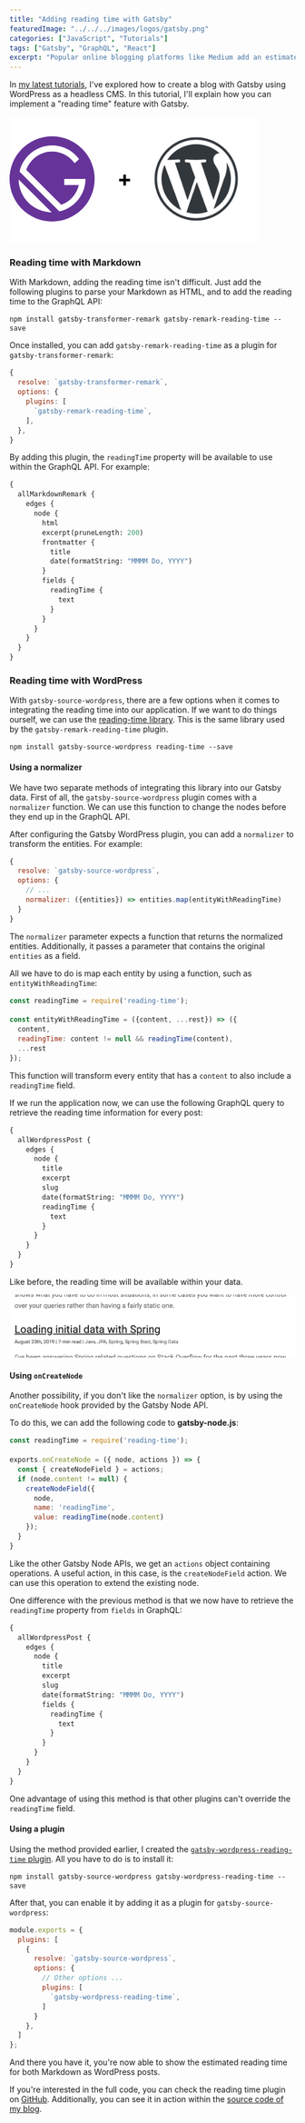 ```yaml
---
title: "Adding reading time with Gatsby"
featuredImage: "../../../images/logos/gatsby.png"
categories: ["JavaScript", "Tutorials"]
tags: ["Gatsby", "GraphQL", "React"]
excerpt: "Popular online blogging platforms like Medium add an estimated reading time to each post. In this tutorial we'll achieve the same thing by using Gatsby."
---
```


In [my latest tutorials](/tag/gatsby), I've explored how to create a blog with Gatsby using WordPress as a headless CMS. In this tutorial, I'll explain how you can implement a "reading time" feature with Gatsby.

![Gatsby + WordPress](content/posts/2019/2019-11-12-reading-time-with-gatsby/images/gatsby-wordpress.png)

### Reading time with Markdown

With Markdown, adding the reading time isn't difficult. Just add the following plugins to parse your Markdown as HTML, and to add the reading time to the GraphQL API:

```
npm install gatsby-transformer-remark gatsby-remark-reading-time --save
```

Once installed, you can add `gatsby-remark-reading-time` as a plugin for `gatsby-transformer-remark`:

```javascript
{
  resolve: `gatsby-transformer-remark`,
  options: {
    plugins: [
      `gatsby-remark-reading-time`,
    ],
  },
}
```

By adding this plugin, the `readingTime` property will be available to use within the GraphQL API. For example:

```graphql
{
  allMarkdownRemark {
    edges {
      node {
        html
        excerpt(pruneLength: 200)
        frontmatter {
          title
          date(formatString: "MMMM Do, YYYY")
        }
        fields {
          readingTime {
            text
          }
        }
      }
    }
  }
}
```

### Reading time with WordPress

With `gatsby-source-wordpress`, there are a few options when it comes to integrating the reading time into our application. If we want to do things ourself, we can use the [reading-time library](https://github.com/ngryman/reading-time). This is the same library used by the `gatsby-remark-reading-time` plugin.

```
npm install gatsby-source-wordpress reading-time --save
```

#### Using a normalizer

We have two separate methods of integrating this library into our Gatsby data. First of all, the `gatsby-source-wordpress` plugin comes with a `normalizer` function. We can use this function to change the nodes before they end up in the GraphQL API.

After configuring the Gatsby WordPress plugin, you can add a `normalizer` to transform the entities. For example:

```javascript
{
  resolve: `gatsby-source-wordpress`,
  options: {
    // ...
    normalizer: ({entities}) => entities.map(entityWithReadingTime)
  }
}
```

The `normalizer` parameter expects a function that returns the normalized entities. Additionally, it passes a parameter that contains the original `entities` as a field.

All we have to do is map each entity by using a function, such as `entityWithReadingTime`:

```javascript
const readingTime = require('reading-time');

const entityWithReadingTime = ({content, ...rest}) => ({
  content,
  readingTime: content != null && readingTime(content),
  ...rest
});
```

This function will transform every entity that has a `content` to also include a `readingTime` field.

If we run the application now, we can use the following GraphQL query to retrieve the reading time information for every post:

```graphql
{
  allWordpressPost {
    edges {
      node {
        title
        excerpt
        slug
        date(formatString: "MMMM Do, YYYY")
        readingTime {
          text
        }
      }
    }
  }
}
```

Like before, the reading time will be available within your data.

![Screenshot of the reading time in action](content/posts/2019/2019-11-12-reading-time-with-gatsby/images/Screenshot-2019-09-04-14.22.52.png)

#### Using `onCreateNode`

Another possibility, if you don't like the `normalizer` option, is by using the `onCreateNode` hook provided by the Gatsby Node API.

To do this, we can add the following code to **gatsby-node.js**:

```javascript
const readingTime = require('reading-time');

exports.onCreateNode = ({ node, actions }) => {
  const { createNodeField } = actions;
  if (node.content != null) {
    createNodeField({
      node,
      name: 'readingTime',
      value: readingTime(node.content)
    });
  }
}
```

Like the other Gatsby Node APIs, we get an `actions` object containing operations. A useful action, in this case, is the `createNodeField` action. We can use this operation to extend the existing node.

One difference with the previous method is that we now have to retrieve the `readingTime` property from `fields` in GraphQL:

```graphql
{
  allWordpressPost {
    edges {
      node {
        title
        excerpt
        slug
        date(formatString: "MMMM Do, YYYY")
        fields {
          readingTime {
            text
          }
        }
      }
    }
  }
}
```

One advantage of using this method is that other plugins can't override the `readingTime` field.

#### Using a plugin

Using the method provided earlier, I created the [`gatsby-wordpress-reading-time` plugin](https://github.com/g00glen00b/gatsby-wordpress-reading-time). All you have to do is to install it:

```
npm install gatsby-source-wordpress gatsby-wordpress-reading-time --save
```

After that, you can enable it by adding it as a plugin for `gatsby-source-wordpress`:

```javascript
module.exports = {
  plugins: [
    {
      resolve: `gatsby-source-wordpress`,
      options: {
        // Other options ...
        plugins: [
          `gatsby-wordpress-reading-time`,
        ]
      }
    },
  ]
};
```

And there you have it, you're now able to show the estimated reading time for both Markdown as WordPress posts.

If you're interested in the full code, you can check the reading time plugin on [GitHub](https://github.com/g00glen00b/gatsby-wordpress-reading-time). Additionally, you can see it in action within the [source code of my blog](https://github.com/g00glen00b/gatsby-blog).
